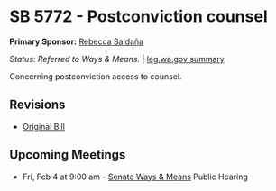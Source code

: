 # SB 5772 - Postconviction counsel
**Primary Sponsor:** [Rebecca Saldaña](/person/leg/rebecca.saldana.md)

*Status: Referred to Ways & Means.* | [leg.wa.gov summary](https://app.leg.wa.gov/billsummary?BillNumber=5772&Year=2021)

Concerning postconviction access to counsel.

## Revisions
* [Original Bill](1/)

## Upcoming Meetings
* Fri, Feb 4 at 9:00 am - [Senate Ways & Means](/senate/2021-22/WM/) Public Hearing